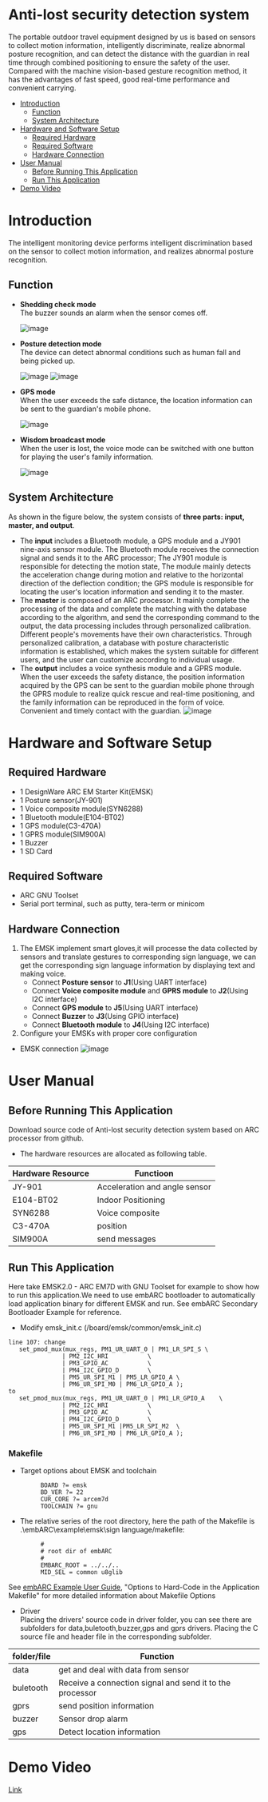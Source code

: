 # Anti-lost security detection system  

The portable outdoor travel equipment designed by us is based on sensors to collect motion information, intelligently discriminate, realize abnormal posture recognition, and can detect the distance with the guardian in real time through combined positioning to ensure the safety of the user. Compared with the machine vision-based gesture recognition method, it has the advantages of fast speed, good real-time performance and convenient carrying.

<!-- markdown-toc start - Don't edit this section. Run M-x markdown-toc-refresh-toc -->
- [Introduction](#introduction)
    - [Function](#function)
    - [System Architecture](#system-architecture)
- [Hardware and Software Setup](#hardware-and-software-setup)
    - [Required Hardware](#required-hardware)
    - [Required Software](#required-software)
    - [Hardware Connection](#hardware-connection)
- [User Manual](#user-manual)
    - [Before Running This Application](#before-running-this-application)
    - [Run This Application](#run-this-application)
- [Demo Video](#demo-video)
 <!-- markdown-toc end -->

# Introduction
The intelligent monitoring device performs intelligent discrimination based on the sensor to collect motion information, and realizes abnormal posture recognition.
## Function
   - **Shedding check mode**<br/>
     The buzzer sounds an alarm when the sensor comes off.
   
      ![image](https://github.com/Zhaoyang95/Anti-lost-security-detection-system-based-on-ARC-processor/blob/master/Screenshots/Shedding%20check.gif)
   - **Posture detection mode**<br/>
     The device can detect abnormal conditions such as human fall and being picked up.
    
      ![image](https://github.com/Zhaoyang95/Anti-lost-security-detection-system-based-on-ARC-processor/blob/master/Screenshots/Posture%20detection_1.gif)
	  ![image](https://github.com/Zhaoyang95/Anti-lost-security-detection-system-based-on-ARC-processor/blob/master/Screenshots/Posture%20detection_2.gif)
   - **GPS mode**<br/>
     When the user exceeds the safe distance, the location information can be sent to the guardian's mobile phone.
	 
	  ![image](https://github.com/Zhaoyang95/Anti-lost-security-detection-system-based-on-ARC-processor/blob/master/Screenshots/GPS%20mode.gif)
   - **Wisdom broadcast mode**<br/>
     When the user is lost, the voice mode can be switched with one button for playing the user's family information.
	 
	  ![image](https://github.com/Zhaoyang95/Anti-lost-security-detection-system-based-on-ARC-processor/blob/master/Screenshots/Wisdom%20broadcast.gif)
## System Architecture
   As shown in the figure below, the system consists of **three parts: input, master, and output**.
   - The **input** includes a Bluetooth module, a GPS module and a JY901 nine-axis sensor module. The Bluetooth module receives the connection signal and sends it to the ARC processor; The JY901 module is responsible for detecting the motion state, The module mainly detects the acceleration change during motion and relative to the horizontal direction of the deflection condition; the GPS module is responsible for locating the user's location information and sending it to the master.
   - The **master** is composed of an ARC processor. It mainly complete the processing of the data and complete the matching with the database according to the algorithm, and send the corresponding command to the output, the data processing includes through personalized calibration. Different people's movements have their own characteristics. Through personalized calibration, a database with posture characteristic information is established, which makes the system suitable for different users, and the user can customize according to individual usage.
   - The **output** includes a voice synthesis module and a GPRS module. When the user exceeds the safety distance, the position information acquired by the GPS can be sent to the guardian mobile phone through the GPRS module to realize quick rescue and real-time positioning, and the family information can be reproduced in the form of voice. Convenient and timely contact with the guardian.
   ![image](https://github.com/Zhaoyang95/Anti-lost-security-detection-system-based-on-ARC-processor/blob/master/Screenshots/Architecture.png)
# Hardware and Software Setup
## Required Hardware   
   - 1 DesignWare ARC EM Starter Kit(EMSK)
   - 1 Posture sensor(JY-901)
   - 1 Voice composite module(SYN6288)
   - 1 Bluetooth module(E104-BT02)
   - 1 GPS module(C3-470A)
   - 1 GPRS module(SIM900A)
   - 1 Buzzer
   - 1 SD Card
   
## Required Software
   - ARC GNU Toolset
   - Serial port terminal, such as putty, tera-term or minicom

## Hardware Connection
   1. The EMSK implement smart gloves,it will processe the data collected by sensors and translate gestures to corresponding sign language, we can get the corresponding sign language information by displaying text and making voice.
      - Connect **Posture sensor** to **J1**(Using UART interface)
      - Connect **Voice composite module** and **GPRS module** to **J2**(Using I2C interface)
      - Connect **GPS module** to **J5**(Using UART interface)
      - Connect **Buzzer** to **J3**(Using GPIO interface)
      - Connect **Bluetooth module** to **J4**(Using I2C interface)
   2. Configure your EMSKs with proper core configuration
   - EMSK connection
   ![image](https://github.com/Zhaoyang95/Anti-lost-security-detection-system-based-on-ARC-processor/blob/master/Screenshots/connection.jpg)

# User Manual
## Before Running This Application
  Download source code of Anti-lost security detection system based on ARC processor from github.
  - The hardware resources are allocated as following table.
  
| Hardware Resource  | Functioon                      |
| ------------------ | -----------------------------  |
| JY-901             | Acceleration and angle sensor  |
| E104-BT02          | Indoor Positioning             |
| SYN6288            | Voice composite                |
| C3-470A            | position                       |
| SIM900A            | send messages                  |
  
## Run This Application
  Here take EMSK2.0 - ARC EM7D with GNU Toolset for example to show how to run this application.We need to use embARC bootloader to automatically load application binary for different EMSK and run. See embARC Secondary Bootloader Example for reference.
  * Modify emsk_init.c (/board/emsk/common/emsk_init.c)
 ```
line 107: change 
	set_pmod_mux(mux_regs, PM1_UR_UART_0 | PM1_LR_SPI_S	\
				| PM2_I2C_HRI			\
				| PM3_GPIO_AC			\
				| PM4_I2C_GPIO_D		\
				| PM5_UR_SPI_M1 | PM5_LR_GPIO_A	\
				| PM6_UR_SPI_M0 | PM6_LR_GPIO_A );
 to 
 	set_pmod_mux(mux_regs, PM1_UR_UART_0 | PM1_LR_GPIO_A	\
				| PM2_I2C_HRI			\
				| PM3_GPIO_AC			\
				| PM4_I2C_GPIO_D		\
				| PM5_UR_SPI_M1 |PM5_LR_SPI_M2	\
				| PM6_UR_SPI_M0 | PM6_LR_GPIO_A );
```
### Makefile
   - Target options about EMSK and toolchain

```
         BOARD ?= emsk
         BD_VER ?= 22
         CUR_CORE ?= arcem7d
         TOOLCHAIN ?= gnu
```
   - The relative series of the root directory, here the path of the Makefile is .\embARC\example\emsk\sign language/makefile:
```
         #
         # root dir of embARC
         #
         EMBARC_ROOT = ../../..
         MID_SEL = common u8glib
```  
  See [ embARC Example User Guide][40], "Options to Hard-Code in the Application Makefile" for more detailed information about Makefile Options
  
  - Driver<br/>
  Placing the drivers' source code in driver folder, you can see there are subfolders for data,buletooth,buzzer,gps and gprs drivers. Placing the C source file and header file in the corresponding subfolder.

| folder/file      | Function                                                  |
| ---------------- | --------------------------------------------------------- |
| data             | get and deal with data from sensor                        |
| buletooth        | Receive a connection signal and send it to the processor  |
| gprs             | send position information                                 |
| buzzer           | Sensor drop alarm                                         |
| gps              | Detect location information                               |

# Demo Video
[Link](https://v.youku.com/v_show/id_XNDI4NjQ0NTQxMg==.html?spm=a2h3j.8428770.3416059.1)


[40]: http://embarc.org/embarc_osp/doc/embARC_Document/html/page_example.html   " embARC Example User Guide"

 
